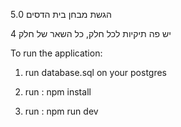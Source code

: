 הגשת מבחן בית הדסים 5.0 

יש פה תיקיות לכל חלק, כל השאר של חלק 4

To run the application:

1. run database.sql on your postgres

2. run : npm install

3. run : npm run dev



